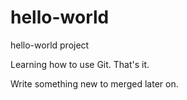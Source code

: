 # hello-world
hello-world project

Learning how to use Git. That's it.

Write something new to merged later on.
